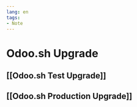```yaml
---
lang: en
tags:
- Note
---
```

# Odoo.sh Upgrade

## [[Odoo.sh Test Upgrade]]

## [[Odoo.sh Production Upgrade]]